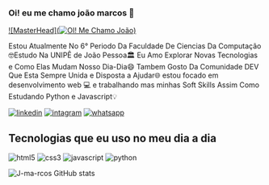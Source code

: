 ### Oi! eu me chamo joão marcos 👋

[![MasterHead](![OI! Me Chamo João](https://user-images.githubusercontent.com/61885509/180026336-a7b26c1b-119f-4445-ac9a-803c239485ec.gif))](https://github.com/J-ma-rcos)

Estou Atualmente No 6° Periodo Da Faculdade De Ciencias Da Computação🤓Estudo Na UNIPÊ de João Pessoa🏛️ Eu Amo Explorar Novas Tecnologias e Como Elas Mudam Nosso Dia-Dia😄 Tambem Gosto Da Comunidade DEV Que Esta Sempre Unida e Disposta a Ajudar🌐 estou focado em desenvolvimento web 💻 e trabalhando mas minhas Soft Skills Assim Como Estudando Python e Javascript💡

[![linkedin](https://img.shields.io/badge/LinkedIn-0077B5?style=for-the-badge&logo=linkedin&logoColor=white)](https://www.linkedin.com/in/jo%C3%A3o-marcos-76147a1a2/)
[![intagram](https://img.shields.io/badge/Instagram-E4405F?style=for-the-badge&logo=instagram&logoColor=white)](https://www.instagram.com/joaoma4cos/)
[![whatsapp](https://img.shields.io/badge/WhatsApp-25D366?style=for-the-badge&logo=whatsapp&logoColor=white)](https://wa.me/qr/C426TQ2JG774E1)

## Tecnologias que eu uso no meu dia a dia
  <div>
  <img aling="center" alt="html5" src="https://img.shields.io/badge/HTML5-E34F26?style=for-the-badge&logo=html5&logoColor=white">
  <img aling="center" alt="css3" src="https://img.shields.io/badge/CSS3-1572B6?style=for-the-badge&logo=css3&logoColor=white">
  <img aling="center" alt="javascript" src="https://img.shields.io/badge/JavaScript-F7DF1E?style=for-the-badge&logo=javascript&logoColor=black">
  <img aling="center" alt="python" src="https://img.shields.io/badge/Python-3776AB?style=for-the-badge&logo=python&logoColor=white"><br>
  <div>

![J-ma-rcos GitHub stats](https://github-readme-stats.vercel.app/api?username=J-ma-rcos&show_icons=true&theme=onedark)

